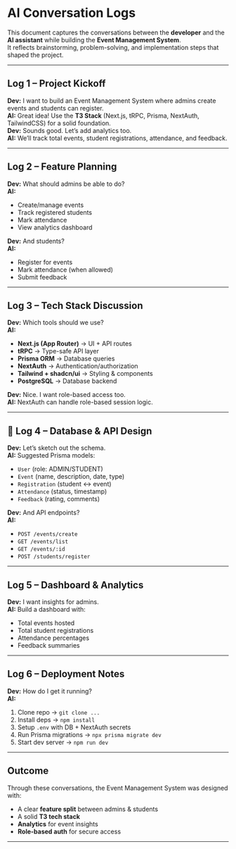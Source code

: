 #  AI Conversation Logs

This document captures the conversations between the **developer** and the **AI assistant** while building the **Event Management System**.  
It reflects brainstorming, problem-solving, and implementation steps that shaped the project.

---

## Log 1 – Project Kickoff
**Dev:** I want to build an Event Management System where admins create events and students can register.  
**AI:** Great idea! Use the **T3 Stack** (Next.js, tRPC, Prisma, NextAuth, TailwindCSS) for a solid foundation.  
**Dev:** Sounds good. Let’s add analytics too.  
**AI:**  We’ll track total events, student registrations, attendance, and feedback.

---

##  Log 2 – Feature Planning
**Dev:** What should admins be able to do?  
**AI:**  
- Create/manage events  
- Track registered students  
- Mark attendance  
- View analytics dashboard  

**Dev:** And students?  
**AI:**  
- Register for events  
- Mark attendance (when allowed)  
- Submit feedback  

---

##  Log 3 – Tech Stack Discussion
**Dev:** Which tools should we use?  
**AI:**  
- **Next.js (App Router)** → UI + API routes  
- **tRPC** → Type-safe API layer  
- **Prisma ORM** → Database queries  
- **NextAuth** → Authentication/authorization  
- **Tailwind + shadcn/ui** → Styling & components  
- **PostgreSQL** → Database backend  

**Dev:** Nice. I want role-based access too.  
**AI:**  NextAuth can handle role-based session logic.

---

## 📝 Log 4 – Database & API Design
**Dev:** Let’s sketch out the schema.  
**AI:** Suggested Prisma models:  
- `User` (role: ADMIN/STUDENT)  
- `Event` (name, description, date, type)  
- `Registration` (student ↔ event)  
- `Attendance` (status, timestamp)  
- `Feedback` (rating, comments)  

**Dev:** And API endpoints?  
**AI:**  
- `POST /events/create`  
- `GET /events/list`  
- `GET /events/:id`  
- `POST /students/register`  

---

##  Log 5 – Dashboard & Analytics
**Dev:** I want insights for admins.  
**AI:**  Build a dashboard with:  
- Total events hosted  
- Total student registrations  
- Attendance percentages  
- Feedback summaries  

---

## Log 6 – Deployment Notes
**Dev:** How do I get it running?  
**AI:**  
1. Clone repo → `git clone ...`  
2. Install deps → `npm install`  
3. Setup `.env` with DB + NextAuth secrets  
4. Run Prisma migrations → `npx prisma migrate dev`  
5. Start dev server → `npm run dev`  

---

##  Outcome
Through these conversations, the Event Management System was designed with:  
- A clear **feature split** between admins & students  
- A solid **T3 tech stack**  
- **Analytics** for event insights  
- **Role-based auth** for secure access  

---
